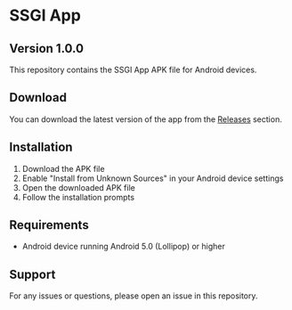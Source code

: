 # SSGI App

## Version 1.0.0

This repository contains the SSGI App APK file for Android devices.

## Download

You can download the latest version of the app from the [Releases](https://github.com/Bereketrezenom/ssgi-app-update-release/releases/latest)  section.

## Installation

1. Download the APK file
2. Enable "Install from Unknown Sources" in your Android device settings
3. Open the downloaded APK file
4. Follow the installation prompts

## Requirements

- Android device running Android 5.0 (Lollipop) or higher

## Support

For any issues or questions, please open an issue in this repository. 
